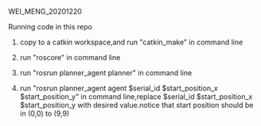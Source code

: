  WEI_MENG_20201220

Running code in this repo

1. copy to a catkin workspace,and run "catkin_make" in command line

2. run "roscore" in command line

3. run "rosrun planner_agent planner" in command line

4. run "rosrun planner_agent agent $serial_id $start_position_x $start_position_y" in command line,replace $serial_id $start_position_x $start_position_y with desired value.notice that start position should be in (0,0) to (9,9)

